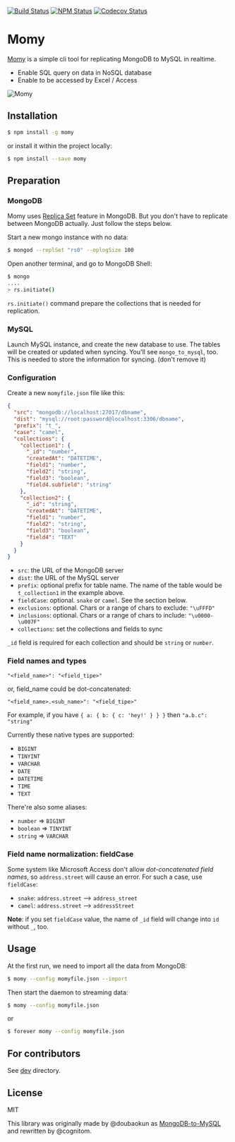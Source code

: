 [![Build Status][circle-image]][circle-url]
[![NPM Status][npm-image]][npm-url]
[![Codecov Status][codecov-image]][codecov-url]

# Momy

[Momy](https://goo.gl/maps/s9hXxKyoACv) is a simple cli tool for replicating MongoDB to MySQL in realtime.

- Enable SQL query on data in NoSQL database
- Enable to be accessed by Excel / Access

![Momy](images/concept.png)

## Installation

```bash
$ npm install -g momy
```

or install it within the project locally:

```bash
$ npm install --save momy
```

## Preparation

### MongoDB

Momy uses [Replica Set](http://docs.mongodb.org/manual/replication/) feature in MongoDB. But you don't have to replicate between MongoDB actually. Just follow the steps below.

Start a new mongo instance with no data:

```bash
$ mongod --replSet "rs0" --oplogSize 100
```

Open another terminal, and go to MongoDB Shell:

```bash
$ mongo
....
> rs.initiate()
```

`rs.initiate()` command prepare the collections that is needed for replication.

### MySQL

Launch MySQL instance, and create the new database to use. The tables will be created or updated when syncing. You'll see `mongo_to_mysql`, too. This is needed to store the information for syncing. (don't remove it)

### Configuration

Create a new `momyfile.json` file like this:

```json
{
  "src": "mongodb://localhost:27017/dbname",
  "dist": "mysql://root:password@localhost:3306/dbname",
  "prefix": "t_",
  "case": "camel",
  "collections": {
    "collection1": {
      "_id": "number",
      "createdAt": "DATETIME",
      "field1": "number",
      "field2": "string",
      "field3": "boolean",
      "field4.subfield": "string"
    },
    "collection2": {
      "_id": "string",
      "createdAt": "DATETIME",
      "field1": "number",
      "field2": "string",
      "field3": "boolean",
      "field4": "TEXT"
    }
  }
}
```

- `src`: the URL of the MongoDB server
- `dist`: the URL of the MySQL server
- `prefix`: optional prefix for table name. The name of the table would be `t_collection1` in the example above.
- `fieldCase`: optional. `snake` or `camel`. See the section below.
- `exclusions`: optional. Chars or a range of chars to exclude: `"\uFFFD"`
- `inclusions`: optional. Chars or a range of chars to include: `"\u0000-\u007F"`
- `collections`: set the collections and fields to sync

`_id` field is required for each collection and should be `string` or `number`.

### Field names and types

```
"<field_name>": "<field_tipe>"
```
or, field_name could be dot-concatenated:
```
"<field_name>.<sub_name>": "<field_tipe>"
```

For example, if you have `{ a: { b: { c: 'hey!' } } }` then `"a.b.c": "string"`

Currently these native types are supported:

- `BIGINT`
- `TINYINT`
- `VARCHAR`
- `DATE`
- `DATETIME`
- `TIME`
- `TEXT`

There're also some aliases:

- `number` => `BIGINT`
- `boolean` => `TINYINT`
- `string` => `VARCHAR`

### Field name normalization: fieldCase

Some system like Microsoft Access don't allow *dot-concatenated field names*, so `address.street` will cause an error. For such a case, use `fieldCase`:

- `snake`: `address.street` --> `address_street`
- `camel`: `address.street` --> `addressStreet`

**Note**: if you set `fieldCase` value, the name of `_id` field will change into `id` without `_`, too.

## Usage

At the first run, we need to import all the data from MongoDB:

```bash
$ momy --config momyfile.json --import
```

Then start the daemon to streaming data:

```bash
$ momy --config momyfile.json
```

or

```bash
$ forever momy --config momyfile.json
```

## For contributors

See [dev](dev) directory.

## License

MIT

This library was originally made by @doubaokun as [MongoDB-to-MySQL](https://github.com/doubaokun/MongoDB-to-MySQL) and rewritten by @cognitom.

[circle-image]:https://img.shields.io/circleci/project/github/cognitom/momy.svg?style=flat-square
[circle-url]:https://circleci.com/gh/cognitom/momy
[npm-image]:https://img.shields.io/npm/v/momy.svg?style=flat-square
[npm-url]:https://www.npmjs.com/package/momy
[codecov-image]:https://img.shields.io/codecov/c/github/cognitom/momy.svg?style=flat-square
[codecov-url]:https://codecov.io/gh/cognitom/momy
